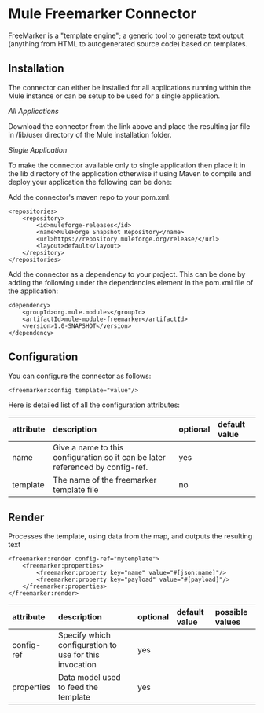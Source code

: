 Mule Freemarker Connector
=========================

FreeMarker is a "template engine"; a generic tool to generate text output (anything from HTML to autogenerated source code) based on templates.

Installation
------------

The connector can either be installed for all applications running within the Mule instance or can be setup to be used
for a single application.

*All Applications*

Download the connector from the link above and place the resulting jar file in
/lib/user directory of the Mule installation folder.

*Single Application*

To make the connector available only to single application then place it in the
lib directory of the application otherwise if using Maven to compile and deploy
your application the following can be done:

Add the connector's maven repo to your pom.xml:

    <repositories>
        <repository>
            <id>muleforge-releases</id>
            <name>MuleForge Snapshot Repository</name>
            <url>https://repository.muleforge.org/release/</url>
            <layout>default</layout>
        </repsitory>
    </repositories>

Add the connector as a dependency to your project. This can be done by adding
the following under the dependencies element in the pom.xml file of the
application:

    <dependency>
        <groupId>org.mule.modules</groupId>
        <artifactId>mule-module-freemarker</artifactId>
        <version>1.0-SNAPSHOT</version>
    </dependency>

Configuration
-------------

You can configure the connector as follows:

    <freemarker:config template="value"/>

Here is detailed list of all the configuration attributes:

| attribute | description | optional | default value |
|:-----------|:-----------|:---------|:--------------|
|name|Give a name to this configuration so it can be later referenced by config-ref.|yes||
|template|The name of the freemarker template file|no|


Render
------

Processes the template, using data from the map, and outputs
the resulting text



    
    <freemarker:render config-ref="mytemplate">
        <freemarker:properties>
            <freemarker:property key="name" value="#[json:name]"/>
            <freemarker:property key="payload" value="#[payload]"/>
        </freemarker:properties>
    </freemarker:render>
    

| attribute | description | optional | default value | possible values |
|:-----------|:-----------|:---------|:--------------|:----------------|
|config-ref|Specify which configuration to use for this invocation|yes||
|properties| Data model used to feed the template|yes||














